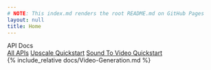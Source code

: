 ```yaml
---
# NOTE: This index.md renders the root README.md on GitHub Pages
layout: null
title: Home
---
```


<link rel="stylesheet" href="assets/site.css" />

<div class="layout">
  <aside class="sidebar">
    <div class="brand">API Docs</div>
    <nav class="nav">
      <a class="active" href="./">All APIs</a>
      <a href="./upscale">Upscale Quickstart</a>
      <a href="./sound-to-video">Sound To Video Quickstart</a>
    </nav>
  </aside>
  <main markdown="1" class="content">
  {% include_relative docs/Video-Generation.md %}
  </main>
</div>
